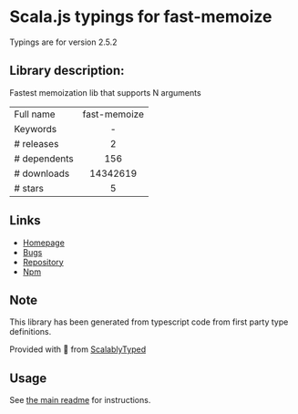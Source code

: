 
# Scala.js typings for fast-memoize

Typings are for version 2.5.2

## Library description:
Fastest memoization lib that supports N arguments

|                    |                 |
| ------------------ | :-------------: |
| Full name          | fast-memoize |
| Keywords           | - |
| # releases         | 2 |
| # dependents       | 156 |
| # downloads        | 14342619 |
| # stars            | 5 |

## Links
- [Homepage](https://github.com/caiogondim/fast-memoize#readme)
- [Bugs](https://github.com/caiogondim/fast-memoize/issues)
- [Repository](https://github.com/caiogondim/fast-memoize)
- [Npm](https://www.npmjs.com/package/fast-memoize)
    


## Note
This library has been generated from typescript code from first party type definitions.

Provided with :purple_heart: from [ScalablyTyped](https://github.com/oyvindberg/ScalablyTyped)

## Usage
See [the main readme](../../readme.md) for instructions.



